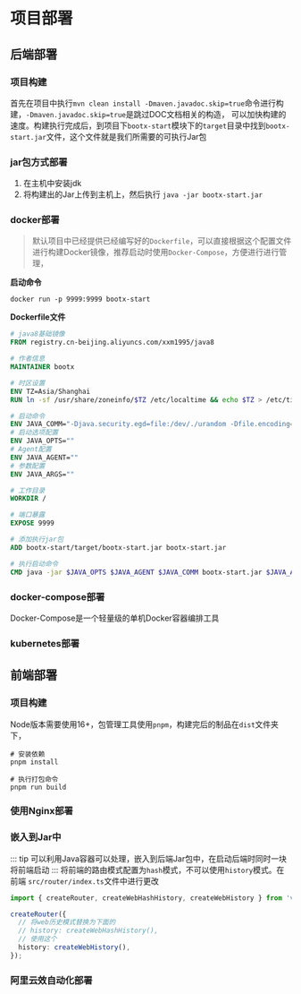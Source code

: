 # 项目部署

## 后端部署
### 项目构建
首先在项目中执行`mvn clean install -Dmaven.javadoc.skip=true`命令进行构建，`-Dmaven.javadoc.skip=true`是跳过DOC文档相关的构造，
可以加快构建的速度。构建执行完成后，到项目下`bootx-start`模块下的`target`目录中找到`bootx-start.jar`文件，这个文件就是我们所需要的可执行Jar包
### jar包方式部署
1. 在主机中安装jdk
2. 将构建出的Jar上传到主机上，然后执行 `java -jar bootx-start.jar`
### docker部署
> 默认项目中已经提供已经编写好的`Dockerfile`，可以直接根据这个配置文件进行构建Docker镜像，推荐启动时使用`Docker-Compose`，方便进行进行管理，

**启动命令**
```shell
docker run -p 9999:9999 bootx-start
```
**Dockerfile文件**
```dockerfile
# java8基础镜像
FROM registry.cn-beijing.aliyuncs.com/xxm1995/java8

# 作者信息
MAINTAINER bootx

# 时区设置
ENV TZ=Asia/Shanghai
RUN ln -sf /usr/share/zoneinfo/$TZ /etc/localtime && echo $TZ > /etc/timezone

# 启动命令
ENV JAVA_COMM="-Djava.security.egd=file:/dev/./urandom -Dfile.encoding=UTF-8"
# 启动选项配置
ENV JAVA_OPTS=""
# Agent配置
ENV JAVA_AGENT=""
# 参数配置
ENV JAVA_ARGS=""

# 工作目录
WORKDIR /

# 端口暴露
EXPOSE 9999

# 添加执行jar包
ADD bootx-start/target/bootx-start.jar bootx-start.jar

# 执行启动命令
CMD java -jar $JAVA_OPTS $JAVA_AGENT $JAVA_COMM bootx-start.jar $JAVA_ARGS
```
### docker-compose部署
Docker-Compose是一个轻量级的单机Docker容器编排工具

### kubernetes部署



## 前端部署
### 项目构建
Node版本需要使用16+，包管理工具使用`pnpm`，构建完后的制品在`dist`文件夹下，
```shell
# 安装依赖
pnpm install

# 执行打包命令
pnpm run build
```

### 使用Nginx部署

### 嵌入到Jar中
::: tip
可以利用Java容器可以处理，嵌入到后端Jar包中，在启动后端时同时一块将前端启动
:::
将前端的路由模式配置为`hash`模式，不可以使用`history`模式。在前端 `src/router/index.ts`文件中进行更改
```typescript
import { createRouter, createWebHashHistory, createWebHistory } from 'vue-router';

createRouter({
  // 将web历史模式替换为下面的
  // history: createWebHashHistory(),
  // 使用这个
  history: createWebHistory(),
});
```

### 阿里云效自动化部署
